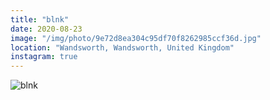 ```yaml
---
title: "blnk"
date: 2020-08-23
image: "/img/photo/9e72d8ea304c95df70f8262985ccf36d.jpg"
location: "Wandsworth, Wandsworth, United Kingdom"
instagram: true
---
```


![blnk](/img/photo/9e72d8ea304c95df70f8262985ccf36d.jpg)
